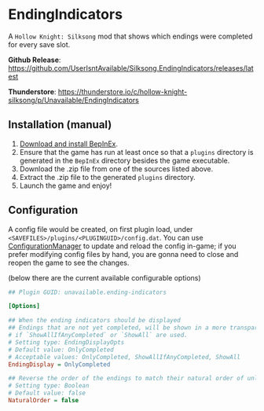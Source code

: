 # EndingIndicators

A `Hollow Knight: Silksong` mod that shows which endings were completed
for every save slot.

**Github Release**:
https://github.com/UserIsntAvailable/Silksong.EndingIndicators/releases/latest

**Thunderstore**:
https://thunderstore.io/c/hollow-knight-silksong/p/Unavailable/EndingIndicators

## Installation (manual)

1. [Download and install BepInEx].
2. Ensure that the game has run at least once so that a `plugins`
   directory is generated in the `BepInEx` directory besides the game
   executable.
3. Download the .zip file from one of the sources listed above.
4. Extract the .zip file to the generated `plugins` directory.
5. Launch the game and enjoy!

## Configuration

A config file would be created, on first plugin load, under
`<SAVEFILES>/plugins/<PLUGINGUID>/config.dat`. You can use
[ConfigurationManager] to update and reload the config in-game; if you
prefer modifying config files by hand, you are gonna need to close and
reopen the game to see the changes.

(below there are the current available configurable options)

<!-- TODO(Unavailable): Automatically generate this section and make
it prettier (add some screenshots?). -->

```ini
## Plugin GUID: unavailable.ending-indicators

[Options]

## When the ending indicators should be displayed
## Endings that are not yet completed, will be shown in a more transparent color
# if `ShowAllIfAnyCompleted` or `ShowAll` are used.
# Setting type: EndingDisplayOpts
# Default value: OnlyCompleted
# Acceptable values: OnlyCompleted, ShowAllIfAnyCompleted, ShowAll
EndingDisplay = OnlyCompleted

## Reverse the order of the endings to match their natural order of unlocking
# Setting type: Boolean
# Default value: false
NaturalOrder = false
```

[Download and install BepInEx]: https://docs.bepinex.dev/articles/user_guide/installation/index.html
[ConfigurationManager]: https://github.com/BepInEx/BepInEx.ConfigurationManager
